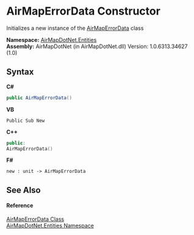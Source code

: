 # AirMapErrorData Constructor 
 

Initializes a new instance of the <a href="T_AirMapDotNet_Entities_AirMapErrorData">AirMapErrorData</a> class

**Namespace:**&nbsp;<a href="N_AirMapDotNet_Entities">AirMapDotNet.Entities</a><br />**Assembly:**&nbsp;AirMapDotNet (in AirMapDotNet.dll) Version: 1.0.6313.34627 (1.0)

## Syntax

**C#**<br />
``` C#
public AirMapErrorData()
```

**VB**<br />
``` VB
Public Sub New
```

**C++**<br />
``` C++
public:
AirMapErrorData()
```

**F#**<br />
``` F#
new : unit -> AirMapErrorData
```


## See Also


#### Reference
<a href="T_AirMapDotNet_Entities_AirMapErrorData">AirMapErrorData Class</a><br /><a href="N_AirMapDotNet_Entities">AirMapDotNet.Entities Namespace</a><br />